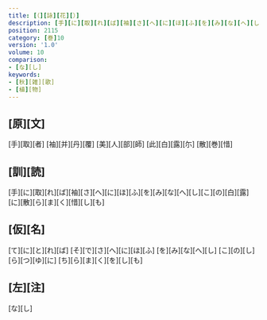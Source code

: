 ```yaml
---
title: [（][詠][花][）]
description: [手][に][取][れ][ば][袖][さ][へ][に][ほ][ふ][を][み][な][へ][し][こ][の][白][露][に][散][ら][ま][く][惜][し][も]
position: 2115
category: [巻]10
version: '1.0'
volume: 10
comparison:
- [な][し]
keywords:
- [秋][雑][歌]
- [植][物]
---
```


## [原][文]

[手][取][者] [袖][并][丹][覆] [美][人][部][師] [此][白][露][尓] [散][巻][惜]

## [訓][読]

[手][に][取][れ][ば][袖][さ][へ][に][ほ][ふ][を][み][な][へ][し][こ][の][白][露][に][散][ら][ま][く][惜][し][も]

## [仮][名]

[て][に][と][れ][ば] [そ][で][さ][へ][に][ほ][ふ] [を][み][な][へ][し] [こ][の][し][ら][つ][ゆ][に] [ち][ら][ま][く][を][し][も]

## [左][注]

[な][し]
